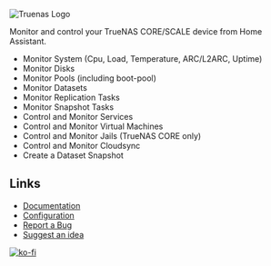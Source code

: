 ![Truenas Logo](https://raw.githubusercontent.com/tomaae/homeassistant-truenas/master/docs/assets/images/ui/truenas-logo-color.webp)

Monitor and control your TrueNAS CORE/SCALE device from Home Assistant.
 * Monitor System (Cpu, Load, Temperature, ARC/L2ARC, Uptime)
 * Monitor Disks
 * Monitor Pools (including boot-pool)
 * Monitor Datasets
 * Monitor Replication Tasks
 * Monitor Snapshot Tasks
 * Control and Monitor Services
 * Control and Monitor Virtual Machines
 * Control and Monitor Jails (TrueNAS CORE only)
 * Control and Monitor Cloudsync
 * Create a Dataset Snapshot

## Links
- [Documentation](https://github.com/tomaae/homeassistant-truenas/tree/master)
- [Configuration](https://github.com/tomaae/homeassistant-truenas/tree/master#setup-integration)
- [Report a Bug](https://github.com/tomaae/homeassistant-truenas/issues/new?labels=bug&template=bug_report.md&title=%5BBug%5D)
- [Suggest an idea](https://github.com/tomaae/homeassistant-truenas/issues/new?labels=enhancement&template=feature_request.md&title=%5BFeature%5D)

[![ko-fi](https://www.ko-fi.com/img/githubbutton_sm.svg)](https://ko-fi.com/G2G71MKZG)
